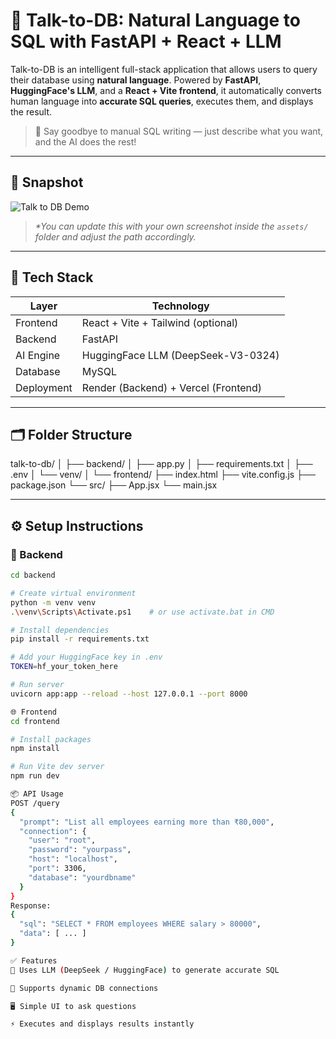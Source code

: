 # 🧠 Talk-to-DB: Natural Language to SQL with FastAPI + React + LLM

Talk-to-DB is an intelligent full-stack application that allows users to query their database using **natural language**. Powered by **FastAPI**, **HuggingFace's LLM**, and a **React + Vite frontend**, it automatically converts human language into **accurate SQL queries**, executes them, and displays the result.

> 🚀 Say goodbye to manual SQL writing — just describe what you want, and the AI does the rest!

---

## 📸 Snapshot

![Talk to DB Demo](./assets/talk-to-db-snapshot.png)

> _*You can update this with your own screenshot inside the `assets/` folder and adjust the path accordingly._  

---

## 🧰 Tech Stack

| Layer        | Technology                        |
|--------------|------------------------------------|
| Frontend     | React + Vite + Tailwind (optional) |
| Backend      | FastAPI                            |
| AI Engine    | HuggingFace LLM (DeepSeek-V3-0324) |
| Database     | MySQL                              |
| Deployment   | Render (Backend) + Vercel (Frontend)|

---

## 🗂 Folder Structure

talk-to-db/
│
├── backend/
│ ├── app.py
│ ├── requirements.txt
│ ├── .env
│ └── venv/
│
└── frontend/
├── index.html
├── vite.config.js
├── package.json
└── src/
├── App.jsx
└── main.jsx


---

## ⚙️ Setup Instructions

### 🔧 Backend

```bash
cd backend

# Create virtual environment
python -m venv venv
.\venv\Scripts\Activate.ps1    # or use activate.bat in CMD

# Install dependencies
pip install -r requirements.txt

# Add your HuggingFace key in .env
TOKEN=hf_your_token_here

# Run server
uvicorn app:app --reload --host 127.0.0.1 --port 8000

🌐 Frontend
cd frontend

# Install packages
npm install

# Run Vite dev server
npm run dev

📦 API Usage
POST /query
{
  "prompt": "List all employees earning more than ₹80,000",
  "connection": {
    "user": "root",
    "password": "yourpass",
    "host": "localhost",
    "port": 3306,
    "database": "yourdbname"
  }
}
Response:
{
  "sql": "SELECT * FROM employees WHERE salary > 80000",
  "data": [ ... ]
}

✅ Features
🧠 Uses LLM (DeepSeek / HuggingFace) to generate accurate SQL

🔐 Supports dynamic DB connections

🖥️ Simple UI to ask questions

⚡ Executes and displays results instantly
